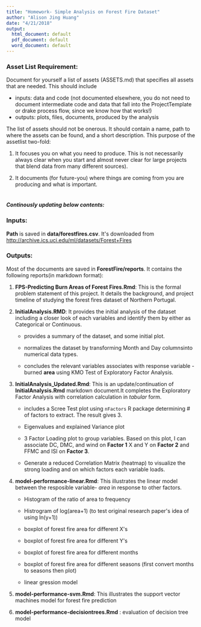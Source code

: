 ```yaml
---
title: "Homework- Simple Analysis on Forest Fire Dataset"
author: "Alison Jing Huang"
date: "4/21/2018"
output:
  html_document: default
  pdf_document: default
  word_document: default
---
```



### Asset List Requirement:

Document for yourself a list of assets (ASSETS.md) that specifies all assets that are needed. This should include

  * inputs: data and code (not documented elsewhere, you do not need to document intermediate code and data that fall into the ProjectTemplate or drake process flow, since we know how that works!)
  * outputs: plots, files, documents, produced by the analysis

The list of assets should not be onerous. It should contain a name, path to where the assets can be found, and a short description. This purpose of the assetlist two-fold:

1. It focuses you on what you need to produce. This is not necessarily always clear when you start and almost never clear for large projects that blend data from many different sources).

2. It documents (for future-you) where things are coming from you are producing and what is important.<br/><br/>


##### Continously updating below contents:

### Inputs: 
**Path** is saved in  **data/forestfires.csv**. It's downloaded from http://archive.ics.uci.edu/ml/datasets/Forest+Fires

### Outputs:
Most of the documents are saved in **ForestFire/reports**. It contains the following reports(in markdown format):

1. **FPS-Predicting Burn Areas of Forest Fires.Rmd**: This is the formal problem statement of this project. It details the background, and project timeline of studying the forest fires dataset of Northern Portugal.

2. **InitialAnalysis.RMD**:  It provides the initial analysis of the dataset including a closer look of each variables and identify them by either as Categorical or Continuous. 

    - provides a summary of the dataset, and some initial plot.
    
    - normalizes the dataset by transforming Month and Day columnsinto numerical data types. 
    
    - concludes the relevant variables associates with response variable - burned **area** using KMO Test of       Exploratory Factor Analysis.

3. **InitialAnalysis_Updated.Rmd**:  This is an update/continuation of **InitialAnalysis.Rmd** markdown document.It completes the Exploratory Factor Analysis with correlation calculation in *tabular* form.

    - includes a Scree Test plot using `nFactors` R package determining # of factors to extract. The result gives 3.
    
    - Eigenvalues and explained Variance plot
    
    - 3 Factor Loading plot to group variables. Based on this plot, I can associate DC, DMC, and wind on **Factor 1**
    X and Y on **Factor 2** and FFMC and ISI on **Factor 3**.
    
    - Generate a reduced Correlation Matrix (heatmap) to visualize the strong loading and on which factors each variable loads.
    
4. **model-performance-linear.Rmd**: This illustrates the linear model between the resposible variable- *area* in response to other factors. 

    - Histogram of the ratio of area to frequency
    
    - Histrogram of log(area+1) (to test original research paper's idea of using ln(y+1))
    
    - boxplot of forest fire area for different X's
    
    - boxplot of forest fire area for different Y's
    - boxplot of forest fire area for different months
    
    - boxplot of forest fire area for different seasons (first convert months to seasons then plot)
    
    - linear gression model
    
5. **model-performance-svm.Rmd**: This illustrates the support vector machines model for forest fire prediction

6. **model-performance-decisiontrees.Rmd** : evaluation of decision tree model








